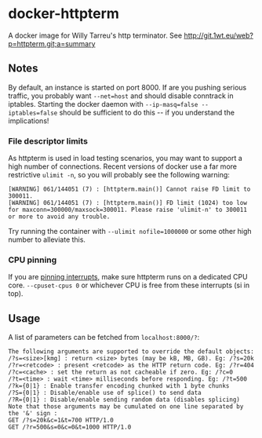 # docker-httpterm
A docker image for Willy Tarreu's http terminator. See http://git.1wt.eu/web?p=httpterm.git;a=summary

## Notes

By default, an instance is started on port 8000. If are you pushing serious traffic, you probably want `--net=host` 
and should disable conntrack in iptables. Starting the docker daemon with `--ip-masq=false --iptables=false` should
be sufficient to do this -- if you understand the implications!

### File descriptor limits

As httpterm is used in load testing scenarios, you may want to support a high number of connections. Recent versions
of docker use a far more restrictive `ulimit -n`, so you will probably see the following warning:

```
[WARNING] 061/144051 (7) : [httpterm.main()] Cannot raise FD limit to 300011.
[WARNING] 061/144051 (7) : [httpterm.main()] FD limit (1024) too low for maxconn=300000/maxsock=300011. Please raise 'ulimit-n' to 300011 or more to avoid any trouble.
```

Try running the container with `--ulimit nofile=1000000` or some other high number to alleviate this.

### CPU pinning

If you are [pinning interrupts][0], make sure httpterm runs on a dedicated CPU core. `--cpuset-cpus 0` or whichever CPU is
free from these interrupts (si in top).

[0]: https://www.haproxy.com/doc/hapee/1.5/system/tunning.html

## Usage

A list of parameters can be fetched from `localhost:8000/?`:

```
The following arguments are supported to override the default objects:
/?s=<size>[kmg] : return <size> bytes (may be kB, MB, GB). Eg: /?s=20k
/?r=<retcode> : present <retcode> as the HTTP return code. Eg: /?r=404
/?c=<cache> : set the return as not cacheable if zero. Eg: /?c=0
/?t=<time> : wait <time> milliseconds before responding. Eg: /?t=500
/?k={0|1} : Enable transfer encoding chunked with 1 byte chunks
/?S={0|1} : Disable/enable use of splice() to send data
/?R={0|1} : Disable/enable sending random data (disables splicing)
Note that those arguments may be cumulated on one line separated by the '&' sign :
GET /?s=20k&c=1&t=700 HTTP/1.0
GET /?r=500&s=0&c=0&t=1000 HTTP/1.0
```
